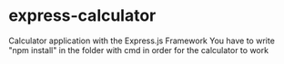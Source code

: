 # express-calculator
Calculator application with the Express.js Framework
You have to write "npm install" in the folder with cmd in order for the calculator to work
